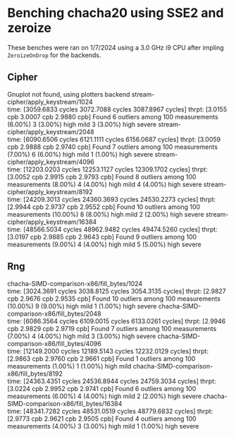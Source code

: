# Benching chacha20 using SSE2 and zeroize
These benches were ran on 1/7/2024 using a 3.0 GHz i9 CPU after impling `ZeroizeOnDrop` for the backends.
## Cipher
Gnuplot not found, using plotters backend
stream-cipher/apply_keystream/1024                                                                             
                        time:   [3059.6833 cycles 3072.7088 cycles 3087.8967 cycles]
                        thrpt:  [3.0155 cpb 3.0007 cpb 2.9880 cpb]
Found 6 outliers among 100 measurements (6.00%)
  3 (3.00%) high mild
  3 (3.00%) high severe
stream-cipher/apply_keystream/2048                                                                             
                        time:   [6090.6506 cycles 6121.1111 cycles 6156.0687 cycles]
                        thrpt:  [3.0059 cpb 2.9888 cpb 2.9740 cpb]
Found 7 outliers among 100 measurements (7.00%)
  6 (6.00%) high mild
  1 (1.00%) high severe
stream-cipher/apply_keystream/4096                                                                             
                        time:   [12203.0203 cycles 12253.1127 cycles 12309.1702 cycles]
                        thrpt:  [3.0052 cpb 2.9915 cpb 2.9793 cpb]
Found 8 outliers among 100 measurements (8.00%)
  4 (4.00%) high mild
  4 (4.00%) high severe
stream-cipher/apply_keystream/8192                                                                             
                        time:   [24209.3013 cycles 24360.3693 cycles 24530.2273 cycles]
                        thrpt:  [2.9944 cpb 2.9737 cpb 2.9552 cpb]
Found 10 outliers among 100 measurements (10.00%)
  8 (8.00%) high mild
  2 (2.00%) high severe
stream-cipher/apply_keystream/16384                                                                             
                        time:   [48566.5034 cycles 48962.9482 cycles 49474.5260 cycles]
                        thrpt:  [3.0197 cpb 2.9885 cpb 2.9643 cpb]
Found 9 outliers among 100 measurements (9.00%)
  4 (4.00%) high mild
  5 (5.00%) high severe
  
## Rng
chacha-SIMD-comparison-x86/fill_bytes/1024                                                                             
                        time:   [3024.3691 cycles 3038.8125 cycles 3054.3135 cycles]
                        thrpt:  [2.9827 cpb 2.9676 cpb 2.9535 cpb]
Found 10 outliers among 100 measurements (10.00%)
  9 (9.00%) high mild
  1 (1.00%) high severe
chacha-SIMD-comparison-x86/fill_bytes/2048                                                                             
                        time:   [6086.3564 cycles 6109.0015 cycles 6133.0261 cycles]
                        thrpt:  [2.9946 cpb 2.9829 cpb 2.9719 cpb]
Found 7 outliers among 100 measurements (7.00%)
  4 (4.00%) high mild
  3 (3.00%) high severe
chacha-SIMD-comparison-x86/fill_bytes/4096                                                                             
                        time:   [12149.2000 cycles 12189.5143 cycles 12232.0129 cycles]
                        thrpt:  [2.9863 cpb 2.9760 cpb 2.9661 cpb]
Found 1 outliers among 100 measurements (1.00%)
  1 (1.00%) high mild
chacha-SIMD-comparison-x86/fill_bytes/8192                                                                             
                        time:   [24363.4351 cycles 24536.8944 cycles 24759.3034 cycles]
                        thrpt:  [3.0224 cpb 2.9952 cpb 2.9741 cpb]
Found 6 outliers among 100 measurements (6.00%)
  4 (4.00%) high mild
  2 (2.00%) high severe
chacha-SIMD-comparison-x86/fill_bytes/16384                                                                             
                        time:   [48341.7282 cycles 48531.0519 cycles 48779.6832 cycles]
                        thrpt:  [2.9773 cpb 2.9621 cpb 2.9505 cpb]
Found 4 outliers among 100 measurements (4.00%)
  3 (3.00%) high mild
  1 (1.00%) high severe